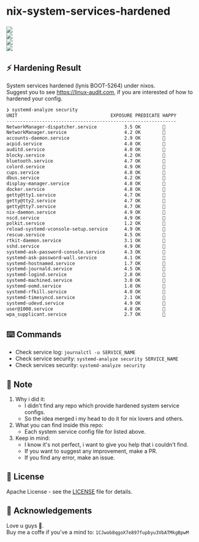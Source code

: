 # nix-system-services-hardened

<h3 align="left">
  <div>
    <a href="https://github.com/YvesCousteau/nix-system-services-hardened/issues">
        <img src="https://img.shields.io/github/issues/YvesCousteau/nix-system-services-hardened?color=cc241d&labelColor=fbf1c7&style=for-the-badge">
    </a>
    <br>
    <a href="https://github.com/YvesCousteau/nix-system-services-hardened/stargazers">
        <img src="https://img.shields.io/github/stars/YvesCousteau/nix-system-services-hardened?color=98971a&labelColor=fbf1c7&style=for-the-badge">
    </a>
    <br>
    <a href="https://github.com/YvesCousteau/nix-system-services-hardened/">
        <img src="https://img.shields.io/github/repo-size/YvesCousteau/nix-system-services-hardened?color=d79921&labelColor=fbf1c7&style=for-the-badge">
    </a>
    <br>
    <img src="https://img.shields.io/badge/NixOS-25.05.20250113.9abb87b (Warbler)-blue?color=blue&labelColor=fbf1c7&style=for-the-badge">
    <br>
  </div>
</h3>

## :zap: Hardening Result

System services hardened (lynis BOOT-5264) under nixos.\
Suggest you to see https://linux-audit.com, if you are interested of how to hardened your config.

```sh
❯ systemd-analyze security
UNIT                                  EXPOSURE PREDICATE HAPPY
--------------------------------------------------------------
NetworkManager-dispatcher.service          3.5 OK        🙂
NetworkManager.service                     4.2 OK        🙂
accounts-daemon.service                    2.9 OK        🙂
acpid.service                              4.8 OK        🙂
auditd.service                             4.0 OK        🙂
blocky.service                             4.2 OK        🙂
bluetooth.service                          4.7 OK        🙂
colord.service                             4.9 OK        🙂
cups.service                               4.8 OK        🙂
dbus.service                               4.2 OK        🙂
display-manager.service                    4.8 OK        🙂
docker.service                             4.8 OK        🙂
getty@tty1.service                         4.7 OK        🙂
getty@tty2.service                         4.7 OK        🙂
getty@tty7.service                         4.7 OK        🙂
nix-daemon.service                         4.9 OK        🙂
nscd.service                               4.9 OK        🙂
polkit.service                             1.2 OK        🙂
reload-systemd-vconsole-setup.service      4.9 OK        🙂
rescue.service                             4.5 OK        🙂
rtkit-daemon.service                       3.1 OK        🙂
sshd.service                               4.9 OK        🙂
systemd-ask-password-console.service       4.3 OK        🙂
systemd-ask-password-wall.service          4.1 OK        🙂
systemd-hostnamed.service                  1.7 OK        🙂
systemd-journald.service                   4.5 OK        🙂
systemd-logind.service                     2.8 OK        🙂
systemd-machined.service                   3.0 OK        🙂
systemd-oomd.service                       1.8 OK        🙂
systemd-rfkill.service                     4.0 OK        🙂
systemd-timesyncd.service                  2.1 OK        🙂
systemd-udevd.service                      4.9 OK        🙂
user@1000.service                          4.8 OK        🙂
wpa_supplicant.service                     2.7 OK        🙂
```

## ⌨️ Commands

* Check service log: `journalctl -u SERVICE_NAME`
* Check service security: `systemd-analyze security SERVICE_NAME`
* Check services security: `systemd-analyze security`

## :book: Note
1. Why i did it:
    * I didn't find any repo which provide hardened system service configs.
    * So the idea merged i my head to do it for nix lovers and others.
2. What you can find inside this repo:
    * Each system service config file for listed above.
3. Keep in mind:
    * I know it's not perfect, i want to give you help that i couldn't find.
    * If you want to suggest any improvement, make a PR. 
    * If you find any error, make an issue. 

## 📜 License

Apache License - see the [LICENSE](LICENSE) file for details.

## 💝 Acknowledgements

Love u guys 💜.\
Buy me a coffe if you've a mind to: `1CJwob8qgoX7e897fupbyu3VbATMkgBpwM`

